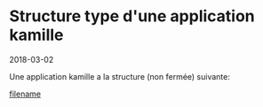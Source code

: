 Structure type d'une application kamille
====================
2018-03-02


Une application kamille a la structure (non fermée) suivante:

[filename](inc/structure-app.md ':include')